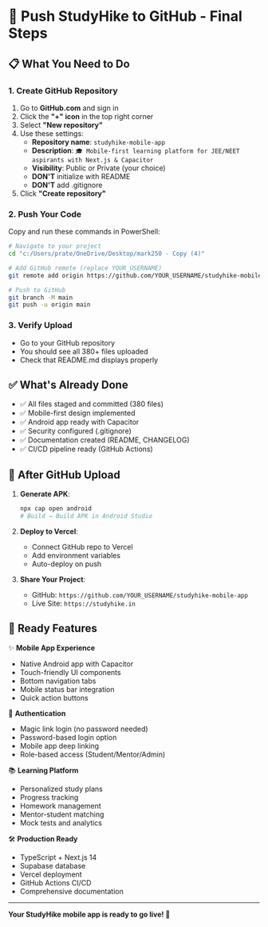 # 🚀 Push StudyHike to GitHub - Final Steps

## 📋 **What You Need to Do**

### 1. Create GitHub Repository
1. Go to **GitHub.com** and sign in
2. Click the **"+" icon** in the top right corner
3. Select **"New repository"**
4. Use these settings:
   - **Repository name**: `studyhike-mobile-app`
   - **Description**: `🎓 Mobile-first learning platform for JEE/NEET aspirants with Next.js & Capacitor`
   - **Visibility**: Public or Private (your choice)
   - **DON'T** initialize with README
   - **DON'T** add .gitignore
5. Click **"Create repository"**

### 2. Push Your Code
Copy and run these commands in PowerShell:

```bash
# Navigate to your project
cd "c:/Users/prate/OneDrive/Desktop/mark250 - Copy (4)"

# Add GitHub remote (replace YOUR_USERNAME)
git remote add origin https://github.com/YOUR_USERNAME/studyhike-mobile-app.git

# Push to GitHub
git branch -M main
git push -u origin main
```

### 3. Verify Upload
- Go to your GitHub repository
- You should see all 380+ files uploaded
- Check that README.md displays properly

## ✅ **What's Already Done**

- ✅ All files staged and committed (380 files)
- ✅ Mobile-first design implemented
- ✅ Android app ready with Capacitor
- ✅ Security configured (.gitignore)
- ✅ Documentation created (README, CHANGELOG)
- ✅ CI/CD pipeline ready (GitHub Actions)

## 🎉 **After GitHub Upload**

1. **Generate APK**: 
   ```bash
   npx cap open android
   # Build → Build APK in Android Studio
   ```

2. **Deploy to Vercel**:
   - Connect GitHub repo to Vercel
   - Add environment variables
   - Auto-deploy on push

3. **Share Your Project**:
   - GitHub: `https://github.com/YOUR_USERNAME/studyhike-mobile-app`
   - Live Site: `https://studyhike.in`

## 📱 **Ready Features**

✨ **Mobile App Experience**
- Native Android app with Capacitor
- Touch-friendly UI components
- Bottom navigation tabs
- Mobile status bar integration
- Quick action buttons

🔐 **Authentication**
- Magic link login (no password needed)
- Password-based login option
- Mobile app deep linking
- Role-based access (Student/Mentor/Admin)

📚 **Learning Platform**
- Personalized study plans
- Progress tracking
- Homework management
- Mentor-student matching
- Mock tests and analytics

🛠️ **Production Ready**
- TypeScript + Next.js 14
- Supabase database
- Vercel deployment
- GitHub Actions CI/CD
- Comprehensive documentation

---

**Your StudyHike mobile app is ready to go live! 🚀**